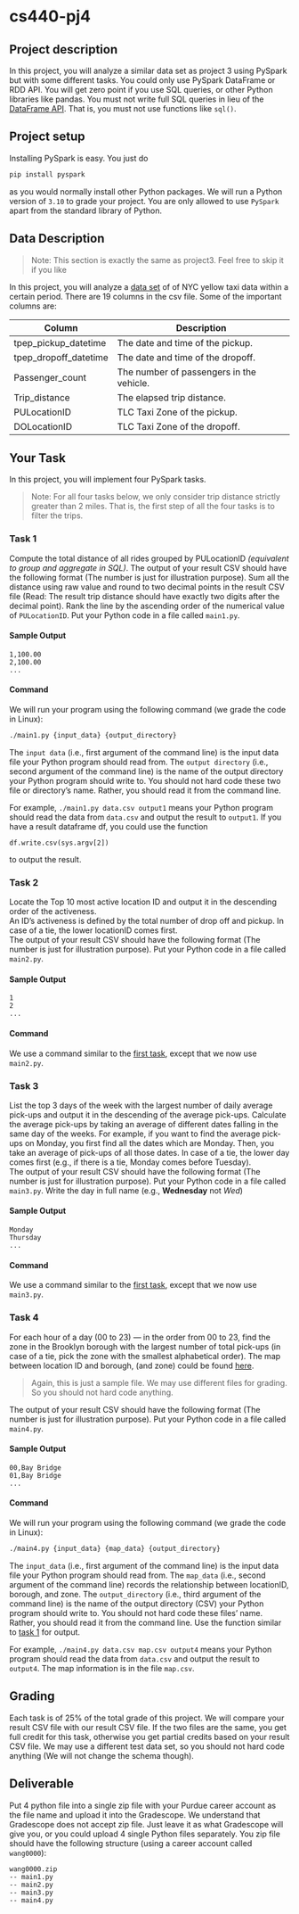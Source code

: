 # cs440-pj4

## Project description

In this project, you will analyze a similar data set as project 3 using PySpark but with some
different tasks. You could only use PySpark DataFrame or RDD API. You will get zero point if
you use SQL queries, or other Python libraries like pandas. You must not write full SQL queries
in lieu of the [DataFrame API](https://spark.apache.org/docs/latest/api/python/reference/pyspark.sql/dataframe.html). That is, you must not use functions like `sql()`.

## Project setup

Installing PySpark is easy. You just do 
```bash
pip install pyspark
``` 
as you would normally install other Python packages.
We will run a Python version of `3.10` to grade your project. You are only allowed to use `PySpark` apart from the standard library of Python.

## Data Description

> Note: This section is exactly the same as project3. Feel free to skip it if you like

In this project, you will analyze a [data set](https://drive.google.com/file/d/1D0MUXh6SPT7sPLl-xoNm_zyPEvujmOAH/view?usp=sharing) of of NYC yellow taxi data within a certain period.
There are 19 columns in the csv file. Some of the important columns are:

| Column | Description |
| ---| --- |
| tpep_pickup_datetime | The date and time of the pickup. |
| tpep_dropoff_datetime | The date and time of the dropoff. |
| Passenger_count | The number of passengers in the vehicle. |
| Trip_distance | The elapsed trip distance. |
| PULocationID | TLC Taxi Zone of the pickup. |
| DOLocationID | TLC Taxi Zone of the dropoff. |

## Your Task

In this project, you will implement four PySpark tasks.

> Note: For all four tasks below, we only consider trip distance strictly greater than 2 miles. That is, the first step of all the four tasks is to filter the trips.

### Task 1

Compute the total distance of all rides grouped by PULocationID *(equivalent to group and aggregate in SQL)*. The output of your result CSV should have the following format (The number is just for illustration purpose). Sum all the distance using raw value and round to two decimal points in the result CSV file (Read: The result trip distance should have exactly two digits after the decimal point). Rank the line by the ascending order of the numerical value of `PULocationID`. Put your Python code in a file called `main1.py`.

#### Sample Output

```
1,100.00
2,100.00
...
```

#### Command

We will run your program using the following command (we grade the code in Linux):

```bash
./main1.py {input_data} {output_directory}
```

The `input data` (i.e., first argument of the command line) is the input data file your Python program should read from. The `output directory` (i.e., second argument of the command line) is the name of the output directory your Python program should write to. You should not hard code these two file or directory’s name. Rather, you should read it from the command line.

For example, `./main1.py data.csv output1` means your Python program should read the data from `data.csv` and output the result to `output1`. If you have a result dataframe df, you could use the function 
```python3
df.write.csv(sys.argv[2])
````
to output the result.

### Task 2

Locate the Top 10 most active location ID and output it in the descending order of the activeness.<br/>
An ID’s activeness is defined by the total number of drop off and pickup. In case of a tie, the lower
locationID comes first.<br/>
The output of your result CSV should have the following format (The number is just for illustration purpose). Put your Python code in a file called `main2.py`.

#### Sample Output

```
1
2
...
```

#### Command

We use a command similar to the [first task](#command), except that we now use `main2.py`.

### Task 3

List the top 3 days of the week with the largest number of daily average pick-ups and output it in the descending of the average pick-ups. Calculate the average pick-ups by taking an average of different dates falling in the same day of the weeks. For example, if you want to find the average pick-ups on Monday, you first find all the dates which are Monday. Then, you take an average of pick-ups of all those dates. In case of a tie, the lower day comes first (e.g., if there is a tie, Monday comes before Tuesday).<br/>
The output of your result CSV should have the following format (The number is just for illustration purpose). Put your Python code in a file called `main3.py`. Write the day in full
name (e.g., **Wednesday** not *Wed*)

#### Sample Output

```
Monday
Thursday
...
```

#### Command

We use a command similar to the [first task](#command), except that we now use `main3.py`.

### Task 4

For each hour of a day (00 to 23) — in the order from 00 to 23, find the zone in the Brooklyn borough with the largest number of total pick-ups (in case of a tie, pick the zone with the smallest alphabetical order). The map between location ID and borough, (and zone) could be found [here](https://drive.google.com/file/d/10MesoJtAl8bnF15awlrgs4Mjlb1HdnSs/view?usp=share_link).<br/>
> Again, this is just a sample file. We may use different files for grading. So you should not hard code anything.

The output of your result CSV should have the following format (The number is just for illustration purpose). Put your Python code in a file called `main4.py`.

#### Sample Output

```
00,Bay Bridge
01,Bay Bridge
...
```

#### Command

We will run your program using the following command (we grade the code in Linux):
```bash
./main4.py {input_data} {map_data} {output_directory}
```
The `input_data` (i.e., first argument of the command line) is the input data file your Python
program should read from. The `map_data` (i.e., second argument of the command line) records
the relationship between locationID, borough, and zone. The `output_directory` (i.e., third
argument of the command line) is the name of the output directory (CSV) your Python program should write to. You should not hard code these files’ name. Rather, you should read it from the command line. Use the function similar to [task 1](#command) for output.

For example, `./main4.py data.csv map.csv output4` means your Python program should
read the data from `data.csv` and output the result to `output4`. The map information is in the file
`map.csv`.


## Grading

Each task is of 25% of the total grade of this project. We will compare your result CSV file with our result CSV file. If the two files are the same, you get full credit for this task, otherwise you get partial credits based on your result CSV file. We may use a different test data set, so you should not hard code anything (We will not change the schema though).

## Deliverable

Put 4 python file into a single zip file with your Purdue career account as the file name and upload it into the Gradescope. We understand that Gradescope does not accept zip file. Just leave it as what Gradescope will give you, or you could upload 4 single Python files separately. You zip file should have the following structure (using a career account called `wang0000`):
```
wang0000.zip
-- main1.py
-- main2.py
-- main3.py
-- main4.py
```
